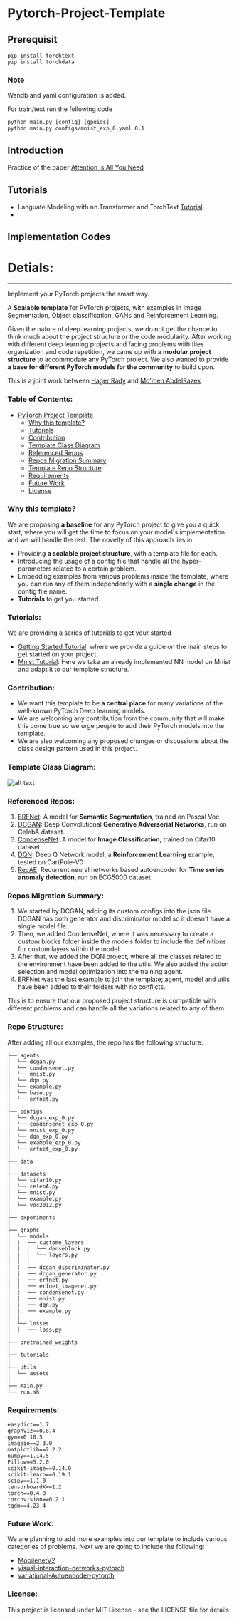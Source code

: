 # Pytorch-Project-Template

## Prerequisit
```
pip install torchtext
pip install torchdata
```

### Note

Wandb and yaml configuration is added. 

For train/test run the following code

```
python main.py [config] [gpuids]
python main.py configs/mnist_exp_0.yaml 0,1
```

## Introduction 

Practice of the paper [Attention is All You Need](https://arxiv.org/abs/1706.03762)

## Tutorials

- Languate Modeling with nn.Transformer and TorchText [Tutorial](https://github.com/jonggyujang0123/Transformer-NLP/blob/master/tutorials/Language_Modeling.ipynb)
- 

## Implementation Codes



# Detials:

---


Implement your PyTorch projects the smart way.

A **Scalable template** for PyTorch projects, with examples in Image Segmentation, Object classification, GANs and Reinforcement Learning.

Given the nature of deep learning projects, we do not get the chance to think much about the project structure or the code modularity. After working with different deep learning projects and facing problems with files organization and code repetition, we came up with a **modular project structure** to accommodate any PyTorch project.
We also wanted to provide **a base for different PyTorch models for the community** to build upon.

This is a joint work between [Hager Rady](https://github.com/hagerrady13/) and [Mo'men AbdelRazek](https://github.com/moemen95)

### Table of Contents: 
<!-- Table of contents generated generated by http://tableofcontent.eu -->
- [PyTorch Project Template](#pytorch-project-template)
    - [Why this template?](#why-this-template)
    - [Tutorials](#tutorials)
    - [Contribution](#contribution)
    - [Template Class Diagram](#template-class-diagram)
    - [Referenced Repos](#referenced-repos)
    - [Repos Migration Summary](#repos-migration-summary)
    - [Template Repo Structure](#repo-structure)
    - [Requirements](#requirements)
    - [Future Work](#future-work)
    - [License](#license)
    
### Why this template?

We are proposing **a baseline** for any PyTorch project to give you a quick start, where you will get the time to focus on your model's implementation and we will handle the rest. The novelty of this approach lies in:
- Providing **a scalable project structure**, with a template file for each.
- Introducing the usage of a config file that handle all the hyper-parameters related to a certain problem.
- Embedding examples from various problems inside the template, where you can run any of them independently with a **single change** in the config file name.
- **Tutorials** to get you started.

### Tutorials:
We are providing a series of tutorials to get your started

* [Getting Started Tutorial](https://github.com/moemen95/PyTorch-Project-Template/blob/master/tutorials/getStarted_tutorial.md): where we provide a guide on the main steps to get started on your project.
* [Mnist Tutorial](https://github.com/moemen95/PyTorch-Project-Template/blob/master/tutorials/mnist_tutorial.md): Here we take an already implemented NN model on Mnist and adapt it to our template structure.

### Contribution:
* We want this template to be **a central place** for many variations of the well-known PyTorch Deep learning models.
* We are welcoming any contribution from the community that will make this come true so we urge people to add their PyTorch models into the template.
* We are also welcoming any proposed changes or discussions about the class design pattern used in this project.

### Template Class Diagram:
![alt text](utils/assets/class_diagram.png "Template Class diagram")

### Referenced Repos:
1. [ERFNet](https://github.com/hagerrady13/ERFNet-PyTorch): A model for **Semantic Segmentation**, trained on Pascal Voc
2. [DCGAN](https://github.com/hagerrady13/DCGAN-Pytorch): Deep Convolutional **Generative Adverserial Networks**, run on CelebA dataset.
3. [CondenseNet](https://github.com/hagerrady13/CondenseNet-Pytorch): A model for **Image Classification**, trained on Cifar10 dataset
4. [DQN](https://github.com/hagerrady13/DQN-Pytorch): Deep Q Network model, a **Reinforcement Learning** example, tested on CartPole-V0
5. [RecAE](https://github.com/PyLink88/Recurrent-Autoencoder): Recurrent neural networks based autoencoder for **Time series anomaly detection**, run on ECG5000 dataset

### Repos Migration Summary:

1) We started by DCGAN, adding its custom configs into the json file. DCGAN has both generator and discriminator model so it doesn't have a single model file.
2) Then, we added CondenseNet, where it was necessary to create a custom blocks folder inside the models folder to include the definitions for custom layers within the model.
3) After that, we added the DQN project, where all the classes related to the environment have been added to the utils. We also added the action selection and model optimization into the training agent.
4) ERFNet was the last example to join the template; agent, model and utils have been added to their folders with no conflicts.

This is to ensure that our proposed project structure is compatible with different problems and can handle all the variations related to any of them.

### Repo Structure:
After adding all our examples, the repo has the following structure:
```
├── agents
|  └── dcgan.py
|  └── condensenet.py
|  └── mnist.py
|  └── dqn.py
|  └── example.py
|  └── base.py
|  └── erfnet.py
|
├── configs
|  └── dcgan_exp_0.py
|  └── condensenet_exp_0.py
|  └── mnist_exp_0.py
|  └── dqn_exp_0.py
|  └── example_exp_0.py
|  └── erfnet_exp_0.py
|
├── data
|
├── datasets
|  └── cifar10.py
|  └── celebA.py
|  └── mnist.py
|  └── example.py
|  └── voc2012.py
|
├── experiments
|
├── graphs
|  └── models
|  |  └── custome_layers
|  |  |  └── denseblock.py
|  |  |  └── layers.py
|  |  |
|  |  └── dcgan_discriminator.py
|  |  └── dcgan_generator.py
|  |  └── erfnet.py
|  |  └── erfnet_imagenet.py
|  |  └── condensenet.py
|  |  └── mnist.py
|  |  └── dqn.py
|  |  └── example.py
|  |
|  └── losses
|  |  └── loss.py
|
├── pretrained_weights
|
├── tutorials
|
├── utils
|  └── assets
|
├── main.py
└── run.sh
```

### Requirements:
```
easydict==1.7
graphviz==0.8.4
gym==0.10.5
imageio==2.3.0
matplotlib==2.2.2
numpy==1.14.5
Pillow==5.2.0
scikit-image==0.14.0
scikit-learn==0.19.1
scipy==1.1.0
tensorboardX==1.2
torch==0.4.0
torchvision==0.2.1
tqdm==4.23.4
```

### Future Work:

We are planning to add more examples into our template to include various categories of problems. Next we are going to include the following:

* [MobilenetV2](https://github.com/MG2033/MobileNet-V2)
* [visual-interaction-networks-pytorch](https://github.com/MrGemy95/visual-interaction-networks-pytorch)
* [variational-Autoencoder-pytorch](https://github.com/pytorch/examples/tree/master/vae)

### License:
This project is licensed under MIT License - see the LICENSE file for details
